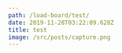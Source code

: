 ```yaml
---
path: /load-board/test/
date: 2019-11-28T03:22:09.628Z
title: test
image: /src/posts/capture.png
---
```

![]()
